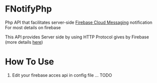 # FNotifyPhp
Php API that facilitates server-side <a href="https://firebase.google.com/docs/cloud-messaging/">Firebase Cloud Messaging</a> notification
For most details on firebase 

This API provides Server side by using HTTP Protocol gives by Firebase (more details <a href="https://firebase.google.com/docs/cloud-messaging/http-server-ref">here</a>)
<h1>How To Use</h1>

1. Edit your firebase acces api in config file
...
TODO
